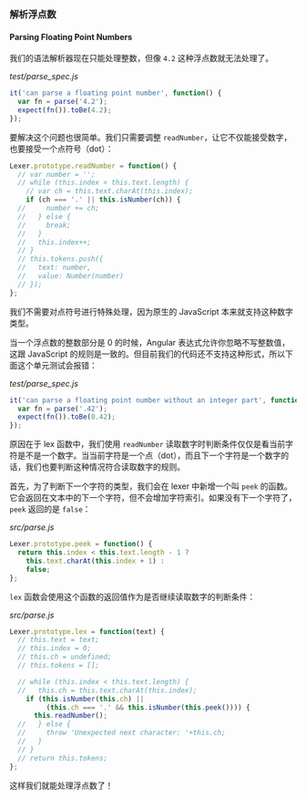 ### 解析浮点数
#### Parsing Floating Point Numbers

我们的语法解析器现在只能处理整数，但像 `4.2` 这种浮点数就无法处理了。

_test/parse_spec.js_

```js
it('can parse a floating point number', function() {
  var fn = parse('4.2');
  expect(fn()).toBe(4.2);
});
```

要解决这个问题也很简单。我们只需要调整 `readNumber`，让它不仅能接受数字，也要接受一个点符号（dot）：

```js
Lexer.prototype.readNumber = function() {
  // var number = '';
  // while (this.index < this.text.length) {
    // var ch = this.text.charAt(this.index);
    if (ch === '.' || this.isNumber(ch)) {
  //     number += ch;
  //   } else {
  //     break;
  //   }
  //   this.index++;
  // }
  // this.tokens.push({
  //   text: number,
  //   value: Number(number)
  // });
};
```

我们不需要对点符号进行特殊处理，因为原生的 JavaScript 本来就支持这种数字类型。

当一个浮点数的整数部分是 0 的时候，Angular 表达式允许你忽略不写整数值，这跟 JavaScript 的规则是一致的。但目前我们的代码还不支持这种形式，所以下面这个单元测试会报错：

_test/parse_spec.js_

```js
it('can parse a floating point number without an integer part', function() {
  var fn = parse('.42');
  expect(fn()).toBe(0.42);
});
```

原因在于 lex 函数中，我们使用 `readNumber` 读取数字时判断条件仅仅是看当前字符是不是一个数字。当当前字符是一个点（dot），而且下一个字符是一个数字的话，我们也要判断这种情况符合读取数字的规则。

首先，为了判断下一个字符的类型，我们会在 lexer 中新增一个叫 `peek` 的函数。它会返回在文本中的下一个字符，但不会增加字符索引。如果没有下一个字符了，`peek` 返回的是 `false`：

_src/parse.js_

```js
Lexer.prototype.peek = function() {
  return this.index < this.text.length - 1 ?
    this.text.charAt(this.index + 1) :
    false; 
};
```

`lex` 函数会使用这个函数的返回值作为是否继续读取数字的判断条件：

_src/parse.js_

```js
Lexer.prototype.lex = function(text) {
  // this.text = text;
  // this.index = 0;
  // this.ch = undefined;
  // this.tokens = [];

  // while (this.index < this.text.length) {
  //   this.ch = this.text.charAt(this.index);
    if (this.isNumber(this.ch) ||
         (this.ch === '.' && this.isNumber(this.peek()))) {
      this.readNumber();
  //   } else {
  //     throw 'Unexpected next character: '+this.ch;
  //   }
  // }
  // return this.tokens;
};
```

这样我们就能处理浮点数了！